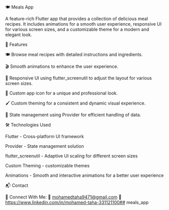 🍽️ Meals App

A feature-rich Flutter app that provides a collection of delicious meal recipes. It includes animations for a smooth user experience, responsive UI for various screen sizes, and a customizable theme for a modern and elegant look.

🚀 Features

🍽️ Browse meal recipes with detailed instructions and ingredients.

🎬 Smooth animations to enhance the user experience.

📱 Responsive UI using flutter_screenutil to adjust the layout for various screen sizes.

🎨 Custom app icon for a unique and professional look.

🖌️ Custom theming for a consistent and dynamic visual experience.

🔄 State management using Provider for efficient handling of data.


🛠 Technologies Used

Flutter - Cross-platform UI framework

Provider - State management solution

flutter_screenutil - Adaptive UI scaling for different screen sizes

Custom Theming -  customizable themes

Animations - Smooth and interactive animations for a better user experience


📬 Contact

🔗 Connect With Me: 📩 mohamedtaha9471@gmail.com 
💼 https://www.linkedin.com/in/mohamed-taha-331121100##   m e a l s _ a p p  
 